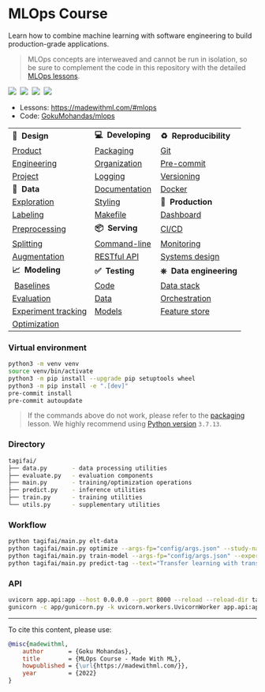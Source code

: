 # MLOps Course

Learn how to combine machine learning with software engineering to build production-grade applications. 

> MLOps concepts are interweaved and cannot be run in isolation, so be sure to complement the code in this repository with the detailed [MLOps lessons](https://madewithml.com/#mlops).

<div align="left">
    <a target="_blank" href="https://madewithml.com/"><img src="https://img.shields.io/badge/Subscribe-30K-brightgreen"></a>&nbsp;
    <a target="_blank" href="https://github.com/GokuMohandas/Made-With-ML"><img src="https://img.shields.io/github/stars/GokuMohandas/Made-With-ML.svg?style=social&label=Star"></a>&nbsp;
    <a target="_blank" href="https://www.linkedin.com/in/goku"><img src="https://img.shields.io/badge/style--5eba00.svg?label=LinkedIn&logo=linkedin&style=social"></a>&nbsp;
    <a target="_blank" href="https://twitter.com/GokuMohandas"><img src="https://img.shields.io/twitter/follow/GokuMohandas.svg?label=Follow&style=social"></a>
    <br>
</div>

- Lessons: https://madewithml.com/#mlops
- Code: [GokuMohandas/mlops](https://github.com/GokuMohandas/mlops-course)

<table>
	<tbody>
		<tr>
			<td><strong>🎨&nbsp; Design</strong></td>
			<td><strong>💻&nbsp; Developing</strong>&nbsp;</td>
			<td><strong>♻️&nbsp; Reproducibility</strong></td>
		</tr>
		<tr>
			<td><a href="https://madewithml.com/courses/mlops/design/">Product</a></td>
			<td><a href="https://madewithml.com/courses/mlops/packaging/">Packaging</a></td>
			<td><a href="https://madewithml.com/courses/mlops/git/">Git</a></td>
		</tr>
		<tr>
			<td><a href="https://madewithml.com/courses/mlops/design/#engineering">Engineering</a></td>
			<td><a href="https://madewithml.com/courses/mlops/organization/">Organization</a></td>
			<td><a href="https://madewithml.com/courses/mlops/pre-commit/">Pre-commit</a></td>
		</tr>
		<tr>
			<td><a href="https://madewithml.com/courses/mlops/design/#project-management">Project</a></td>
			<td><a href="https://madewithml.com/courses/mlops/logging/">Logging</a></td>
			<td><a href="https://madewithml.com/courses/mlops/versioning/">Versioning</a></td>
		</tr>
		<tr>
			<td><strong>🔢&nbsp; Data</strong></td>
			<td><a href="https://madewithml.com/courses/mlops/documentation/">Documentation</a></td>
			<td><a href="https://madewithml.com/courses/mlops/docker/">Docker</a></td>
		</tr>
		<tr style="height: 23.5px;">
			<td style="height: 23.5px;"><a href="https://madewithml.com/courses/mlops/exploratory-data-analysis/">Exploration</a></td>
			<td style="height: 23.5px;"><a href="https://madewithml.com/courses/mlops/styling/">Styling</a></td>
			<td style="height: 23.5px;"><strong>🚀&nbsp; Production</strong></td>
		</tr>
		<tr>
			<td><a href="https://madewithml.com/courses/mlops/labeling/">Labeling</a></td>
			<td><a href="https://madewithml.com/courses/mlops/makefile/">Makefile</a></td>
			<td><a href="https://madewithml.com/courses/mlops/dashboard/">Dashboard</a></td>
		</tr>
		<tr>
			<td><a href="https://madewithml.com/courses/mlops/preprocessing/">Preprocessing</a></td>
			<td><strong>📦&nbsp; Serving</strong></td>
			<td><a href="https://madewithml.com/courses/mlops/cicd/">CI/CD</a></td>
		</tr>
		<tr>
			<td><a href="https://madewithml.com/courses/mlops/splitting/">Splitting</a></td>
			<td><a href="https://madewithml.com/courses/mlops/cli/">Command-line</a></td>
			<td><a href="https://madewithml.com/courses/mlops/monitoring/">Monitoring</a></td>
		</tr>
		<tr>
			<td><a href="https://madewithml.com/courses/mlops/augmentation/">Augmentation</a></td>
			<td><a href="https://madewithml.com/courses/mlops/api/">RESTful API</a></td>
            <td><a href="https://madewithml.com/courses/mlops/systems-design/">Systems design</a></td>
		</tr>
		<tr>
			<td><strong>📈&nbsp; Modeling</strong></td>
			<td><strong>✅&nbsp; Testing</strong></td>
            <td><strong>⎈&nbsp; Data engineering</strong></td>
		</tr>
		<tr>
			<td>&nbsp;<a href="https://madewithml.com/courses/mlops/baselines/">Baselines</a></td>
			<td><a href="https://madewithml.com/courses/mlops/testing/">Code</a></td>
			<td><a href="https://madewithml.com/courses/mlops/data-stack/">Data stack</a></td>
		</tr>
		<tr>
			<td><a href="https://madewithml.com/courses/mlops/evaluation/">Evaluation</a></td>
			<td><a href="https://madewithml.com/courses/mlops/testing/#data">Data</a></td>
            <td><a href="https://madewithml.com/courses/mlops/orchestration/">Orchestration</a></td>
		</tr>
		<tr>
			<td><a href="https://madewithml.com/courses/mlops/experiment-tracking/">Experiment tracking</a></td>
			<td><a href="https://madewithml.com/courses/mlops/testing/#models">Models</a></td>
			<td><a href="https://madewithml.com/courses/mlops/feature-store/">Feature store</a></td>
		</tr>
		<tr>
			<td><a href="https://madewithml.com/courses/mlops/optimization/">Optimization</a></td>
			<td>&nbsp;</td>
			<td>&nbsp;</td>
		</tr>
	</tbody>
</table>

### Virtual environment
```bash
python3 -m venv venv
source venv/bin/activate
python3 -m pip install --upgrade pip setuptools wheel
python3 -m pip install -e ".[dev]"
pre-commit install
pre-commit autoupdate
```

> If the commands above do not work, please refer to the [packaging](https://madewithml.com/courses/mlops/packaging/) lesson. We highly recommend using [Python version](https://madewithml.com/courses/mlops/packaging/#python) `3.7.13`.

### Directory
```bash
tagifai/
├── data.py       - data processing utilities
├── evaluate.py   - evaluation components
├── main.py       - training/optimization operations
├── predict.py    - inference utilities
├── train.py      - training utilities
└── utils.py      - supplementary utilities
```

### Workflow
```bash
python tagifai/main.py elt-data
python tagifai/main.py optimize --args-fp="config/args.json" --study-name="optimization" --num-trials=10
python tagifai/main.py train-model --args-fp="config/args.json" --experiment-name="baselines" --run-name="sgd"
python tagifai/main.py predict-tag --text="Transfer learning with transformers for text classification."
```

### API
```bash
uvicorn app.api:app --host 0.0.0.0 --port 8000 --reload --reload-dir tagifai --reload-dir app  # dev
gunicorn -c app/gunicorn.py -k uvicorn.workers.UvicornWorker app.api:app  # prod
```

<hr>
<!-- Citation -->
To cite this content, please use:

```bibtex
@misc{madewithml,
    author       = {Goku Mohandas},
    title        = {MLOps Course - Made With ML},
    howpublished = {\url{https://madewithml.com/}},
    year         = {2022}
}
```
